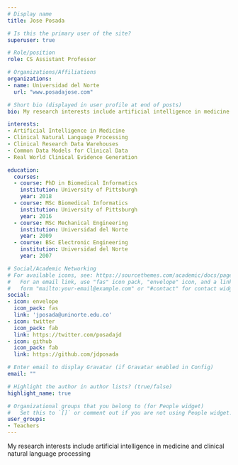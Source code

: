 ```yaml
---
# Display name
title: Jose Posada

# Is this the primary user of the site?
superuser: true

# Role/position
role: CS Assistant Professor

# Organizations/Affiliations
organizations:
- name: Universidad del Norte
  url: "www.posadajose.com"

# Short bio (displayed in user profile at end of posts)
bio: My research interests include artificial intelligence in medicine and clinical natural language processing

interests:
- Artificial Intelligence in Medicine
- Clinical Natural Language Processing
- Clinical Research Data Warehouses
- Common Data Models for Clinical Data
- Real World Clinical Evidence Generation

education:
  courses:
  - course: PhD in Biomedical Informatics
    institution: University of Pittsburgh
    year: 2018
  - course: MSc Biomedical Informatics
    institution: University of Pittsburgh
    year: 2016
  - course: MSc Mechanical Engineering
    institution: Universidad del Norte
    year: 2009
  - course: BSc Electronic Engineering
    institution: Universidad del Norte
    year: 2007

# Social/Academic Networking
# For available icons, see: https://sourcethemes.com/academic/docs/page-builder/#icons
#   For an email link, use "fas" icon pack, "envelope" icon, and a link in the
#   form "mailto:your-email@example.com" or "#contact" for contact widget.
social:
- icon: envelope
  icon_pack: fas
  link: 'jposada@uninorte.edu.co'
- icon: twitter
  icon_pack: fab
  link: https://twitter.com/posadajd
- icon: github
  icon_pack: fab
  link: https://github.com/jdposada

# Enter email to display Gravatar (if Gravatar enabled in Config)
email: ""

# Highlight the author in author lists? (true/false)
highlight_name: true

# Organizational groups that you belong to (for People widget)
#   Set this to `[]` or comment out if you are not using People widget.
user_groups:
- Teachers
---
```


My research interests include artificial intelligence in medicine and clinical natural language processing
